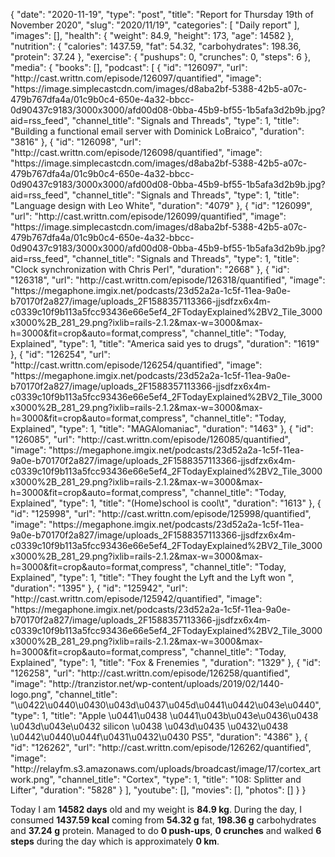 {
    "date": "2020-11-19",
    "type": "post",
    "title": "Report for Thursday 19th of November 2020",
    "slug": "2020\/11\/19",
    "categories": [
        "Daily report"
    ],
    "images": [],
    "health": {
        "weight": 84.9,
        "height": 173,
        "age": 14582
    },
    "nutrition": {
        "calories": 1437.59,
        "fat": 54.32,
        "carbohydrates": 198.36,
        "protein": 37.24
    },
    "exercise": {
        "pushups": 0,
        "crunches": 0,
        "steps": 6
    },
    "media": {
        "books": [],
        "podcast": [
            {
                "id": "126097",
                "url": "http:\/\/cast.writtn.com\/episode\/126097\/quantified",
                "image": "https:\/\/image.simplecastcdn.com\/images\/d8aba2bf-5388-42b5-a07c-479b767dfa4a\/01c9b0c4-650e-4a32-bbcc-0d90437c9183\/3000x3000\/afd00d08-0bba-45b9-bf55-1b5afa3d2b9b.jpg?aid=rss_feed",
                "channel_title": "Signals and Threads",
                "type": 1,
                "title": "Building a functional email server with Dominick LoBraico",
                "duration": "3816"
            },
            {
                "id": "126098",
                "url": "http:\/\/cast.writtn.com\/episode\/126098\/quantified",
                "image": "https:\/\/image.simplecastcdn.com\/images\/d8aba2bf-5388-42b5-a07c-479b767dfa4a\/01c9b0c4-650e-4a32-bbcc-0d90437c9183\/3000x3000\/afd00d08-0bba-45b9-bf55-1b5afa3d2b9b.jpg?aid=rss_feed",
                "channel_title": "Signals and Threads",
                "type": 1,
                "title": "Language design with Leo White",
                "duration": "4079"
            },
            {
                "id": "126099",
                "url": "http:\/\/cast.writtn.com\/episode\/126099\/quantified",
                "image": "https:\/\/image.simplecastcdn.com\/images\/d8aba2bf-5388-42b5-a07c-479b767dfa4a\/01c9b0c4-650e-4a32-bbcc-0d90437c9183\/3000x3000\/afd00d08-0bba-45b9-bf55-1b5afa3d2b9b.jpg?aid=rss_feed",
                "channel_title": "Signals and Threads",
                "type": 1,
                "title": "Clock synchronization with Chris Perl",
                "duration": "2668"
            },
            {
                "id": "126318",
                "url": "http:\/\/cast.writtn.com\/episode\/126318\/quantified",
                "image": "https:\/\/megaphone.imgix.net\/podcasts\/23d52a2a-1c5f-11ea-9a0e-b70170f2a827\/image\/uploads_2F1588357113366-jjsdfzx6x4m-c0339c10f9b113a5fcc93436e66e5ef4_2FTodayExplained%2BV2_Tile_3000x3000%2B_281_29.png?ixlib=rails-2.1.2&max-w=3000&max-h=3000&fit=crop&auto=format,compress",
                "channel_title": "Today, Explained",
                "type": 1,
                "title": "America said yes to drugs",
                "duration": "1619"
            },
            {
                "id": "126254",
                "url": "http:\/\/cast.writtn.com\/episode\/126254\/quantified",
                "image": "https:\/\/megaphone.imgix.net\/podcasts\/23d52a2a-1c5f-11ea-9a0e-b70170f2a827\/image\/uploads_2F1588357113366-jjsdfzx6x4m-c0339c10f9b113a5fcc93436e66e5ef4_2FTodayExplained%2BV2_Tile_3000x3000%2B_281_29.png?ixlib=rails-2.1.2&max-w=3000&max-h=3000&fit=crop&auto=format,compress",
                "channel_title": "Today, Explained",
                "type": 1,
                "title": "MAGAlomaniac",
                "duration": "1463"
            },
            {
                "id": "126085",
                "url": "http:\/\/cast.writtn.com\/episode\/126085\/quantified",
                "image": "https:\/\/megaphone.imgix.net\/podcasts\/23d52a2a-1c5f-11ea-9a0e-b70170f2a827\/image\/uploads_2F1588357113366-jjsdfzx6x4m-c0339c10f9b113a5fcc93436e66e5ef4_2FTodayExplained%2BV2_Tile_3000x3000%2B_281_29.png?ixlib=rails-2.1.2&max-w=3000&max-h=3000&fit=crop&auto=format,compress",
                "channel_title": "Today, Explained",
                "type": 1,
                "title": "(Home)school is cool\t",
                "duration": "1613"
            },
            {
                "id": "125998",
                "url": "http:\/\/cast.writtn.com\/episode\/125998\/quantified",
                "image": "https:\/\/megaphone.imgix.net\/podcasts\/23d52a2a-1c5f-11ea-9a0e-b70170f2a827\/image\/uploads_2F1588357113366-jjsdfzx6x4m-c0339c10f9b113a5fcc93436e66e5ef4_2FTodayExplained%2BV2_Tile_3000x3000%2B_281_29.png?ixlib=rails-2.1.2&max-w=3000&max-h=3000&fit=crop&auto=format,compress",
                "channel_title": "Today, Explained",
                "type": 1,
                "title": "They fought the Lyft and the Lyft won ",
                "duration": "1395"
            },
            {
                "id": "125942",
                "url": "http:\/\/cast.writtn.com\/episode\/125942\/quantified",
                "image": "https:\/\/megaphone.imgix.net\/podcasts\/23d52a2a-1c5f-11ea-9a0e-b70170f2a827\/image\/uploads_2F1588357113366-jjsdfzx6x4m-c0339c10f9b113a5fcc93436e66e5ef4_2FTodayExplained%2BV2_Tile_3000x3000%2B_281_29.png?ixlib=rails-2.1.2&max-w=3000&max-h=3000&fit=crop&auto=format,compress",
                "channel_title": "Today, Explained",
                "type": 1,
                "title": "Fox & Frenemies ",
                "duration": "1329"
            },
            {
                "id": "126258",
                "url": "http:\/\/cast.writtn.com\/episode\/126258\/quantified",
                "image": "http:\/\/tranzistor.net\/wp-content\/uploads\/2019\/02\/1440-logo.png",
                "channel_title": "\u0422\u0440\u0430\u043d\u0437\u045d\u0441\u0442\u043e\u0440",
                "type": 1,
                "title": "Apple \u0441\u0438 \u0441\u043b\u043e\u0436\u0438 \u043d\u043e\u0432 silicon \u0438 \u043d\u0435 \u0432\u0438 \u0442\u0440\u044f\u0431\u0432\u0430 PS5",
                "duration": "4386"
            },
            {
                "id": "126262",
                "url": "http:\/\/cast.writtn.com\/episode\/126262\/quantified",
                "image": "http:\/\/relayfm.s3.amazonaws.com\/uploads\/broadcast\/image\/17\/cortex_artwork.png",
                "channel_title": "Cortex",
                "type": 1,
                "title": "108: Splitter and Lifter",
                "duration": "5828"
            }
        ],
        "youtube": [],
        "movies": [],
        "photos": []
    }
}

Today I am <strong>14582 days</strong> old and my weight is <strong>84.9 kg</strong>. During the day, I consumed <strong>1437.59 kcal</strong> coming from <strong>54.32 g</strong> fat, <strong>198.36 g</strong> carbohydrates and <strong>37.24 g</strong> protein. Managed to do <strong>0 push-ups</strong>, <strong>0 crunches</strong> and walked <strong>6 steps</strong> during the day which is approximately <strong>0 km</strong>.